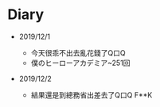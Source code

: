 # Diary

* 2019/12/1
  * 今天很乖不出去亂花錢了Q口Q
  * 僕のヒーローアカデミア~251回 

* 2019/12/2
  * 結果還是到總務省出差去了Q口Q F**K
  
  